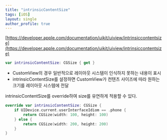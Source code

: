 ```yaml
---
title: "intrinsicContentSize"
tags: [iOS]
layout: single
author_profile: true
---
```


[https://developer.apple.com/documentation/uikit/uiview/intrinsiccontentsize](https://developer.apple.com/documentation/uikit/uiview/intrinsiccontentsize)

```swift
var intrinsicContentSize: CGSize { get }
```

- CustomView의 경우 일반적으로 레이아웃 시스템이 인식하지 못하는 내용이 표시
- intrinsicContentSize를 설정하면 CustomView가 컨텐츠 사이즈에 따라 원하는 크기를 레이아웃 시스템에 전달


intrinsicContentSize를 override하여 size를 유연하게 적용할 수 있다.
```swift
override var intrinsicContentSize: CGSize {
    if UIDevice.current.userInterfaceIdiom == .phone {
        return CGSize(width: 100, height: 100)
    } else {
        return CGSize(width: 200, height: 200)
    }
}
```